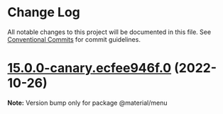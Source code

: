 # Change Log

All notable changes to this project will be documented in this file.
See [Conventional Commits](https://conventionalcommits.org) for commit guidelines.

# [15.0.0-canary.ecfee946f.0](https://github.com/material-components/material-components-web/compare/v14.0.0...v15.0.0-canary.ecfee946f.0) (2022-10-26)

**Note:** Version bump only for package @material/menu
